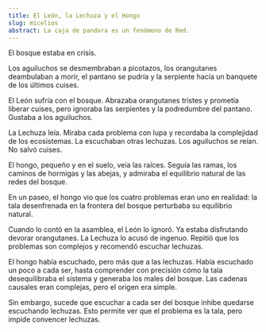 ```yaml
---
title: El León, la Lechuza y el Hongo
slug: micelios
abstract: La caja de pandora es un fenómeno de Red.
---
```

El bosque estaba en crisis.

Los aguiluchos se desmembraban a picotazos, los orangutanes deambulaban a morir, el pantano se pudría y la serpiente hacía un banquete de los últimos cuises.

El León sufría con el bosque. Abrazaba orangutanes tristes y prometía liberar cuises, pero ignoraba las serpientes y la podredumbre del pantano. Gustaba a los aguiluchos.

La Lechuza leía. Miraba cada problema con lupa y recordaba la complejidad de los ecosistemas. La escuchaban otras lechuzas. Los aguiluchos se reían. No salvó cuises.

El hongo, pequeño y en el suelo, veía las raíces. Seguía las ramas, los caminos de hormigas y las abejas, y admiraba el equilibrio natural de las redes del bosque.

En un paseo, el hongo vio que los cuatro problemas eran uno en realidad: la tala desenfrenada en la frontera del bosque perturbaba su equilibrio natural.

Cuando lo contó en la asamblea, el León lo ignoró. Ya estaba disfrutando devorar orangutanes. La Lechuza lo acusó de ingenuo. Repitió que los problemas son complejos y recomendó escuchar lechuzas.

El hongo había escuchado, pero más que a las lechuzas. Había escuchado un poco a cada ser, hasta comprender con precisión cómo la tala desequilibraba el sistema y generaba los males del bosque. Las cadenas causales eran complejas, pero el origen era simple.

Sin embargo, sucede que escuchar a cada ser del bosque inhibe quedarse escuchando lechuzas. Esto permite ver que el problema es la tala, pero impide convencer lechuzas.